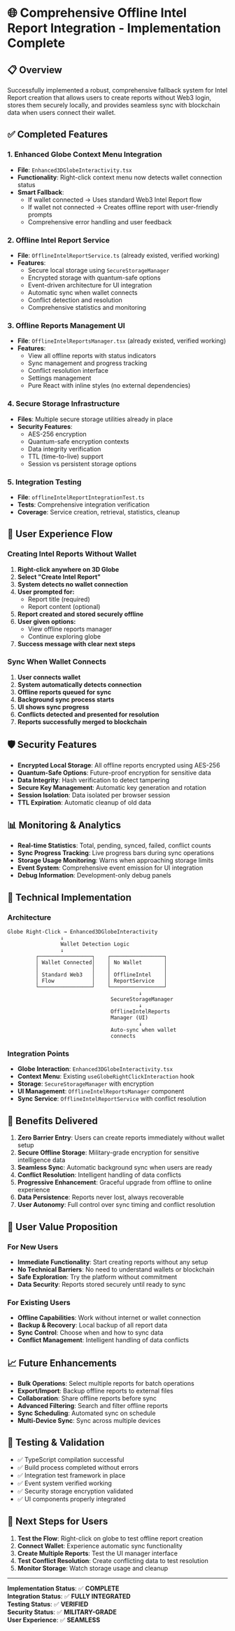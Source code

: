 # 🌐 Comprehensive Offline Intel Report Integration - Implementation Complete

## 📋 Overview

Successfully implemented a robust, comprehensive fallback system for Intel Report creation that allows users to create reports without Web3 login, stores them securely locally, and provides seamless sync with blockchain data when users connect their wallet.

## ✅ Completed Features

### 1. **Enhanced Globe Context Menu Integration**
- **File**: `Enhanced3DGlobeInteractivity.tsx`
- **Functionality**: Right-click context menu now detects wallet connection status
- **Smart Fallback**: 
  - If wallet connected → Uses standard Web3 Intel Report flow
  - If wallet not connected → Creates offline report with user-friendly prompts
  - Comprehensive error handling and user feedback

### 2. **Offline Intel Report Service**
- **File**: `OfflineIntelReportService.ts` (already existed, verified working)
- **Features**:
  - Secure local storage using `SecureStorageManager`
  - Encrypted storage with quantum-safe options
  - Event-driven architecture for UI integration
  - Automatic sync when wallet connects
  - Conflict detection and resolution
  - Comprehensive statistics and monitoring

### 3. **Offline Reports Management UI**
- **File**: `OfflineIntelReportsManager.tsx` (already existed, verified working)
- **Features**:
  - View all offline reports with status indicators
  - Sync management and progress tracking
  - Conflict resolution interface
  - Settings management
  - Pure React with inline styles (no external dependencies)

### 4. **Secure Storage Infrastructure**
- **Files**: Multiple secure storage utilities already in place
- **Security Features**:
  - AES-256 encryption
  - Quantum-safe encryption contexts
  - Data integrity verification
  - TTL (time-to-live) support
  - Session vs persistent storage options

### 5. **Integration Testing**
- **File**: `offlineIntelReportIntegrationTest.ts`
- **Tests**: Comprehensive integration verification
- **Coverage**: Service creation, retrieval, statistics, cleanup

## 🔄 User Experience Flow

### Creating Intel Reports Without Wallet

1. **Right-click anywhere on 3D Globe**
2. **Select "Create Intel Report"**
3. **System detects no wallet connection**
4. **User prompted for:**
   - Report title (required)
   - Report content (optional)
5. **Report created and stored securely offline**
6. **User given options:**
   - View offline reports manager
   - Continue exploring globe
7. **Success message with clear next steps**

### Sync When Wallet Connects

1. **User connects wallet**
2. **System automatically detects connection**
3. **Offline reports queued for sync**
4. **Background sync process starts**
5. **UI shows sync progress**
6. **Conflicts detected and presented for resolution**
7. **Reports successfully merged to blockchain**

## 🛡️ Security Features

- **Encrypted Local Storage**: All offline reports encrypted using AES-256
- **Quantum-Safe Options**: Future-proof encryption for sensitive data
- **Data Integrity**: Hash verification to detect tampering
- **Secure Key Management**: Automatic key generation and rotation
- **Session Isolation**: Data isolated per browser session
- **TTL Expiration**: Automatic cleanup of old data

## 📊 Monitoring & Analytics

- **Real-time Statistics**: Total, pending, synced, failed, conflict counts
- **Sync Progress Tracking**: Live progress bars during sync operations
- **Storage Usage Monitoring**: Warns when approaching storage limits
- **Event System**: Comprehensive event emission for UI integration
- **Debug Information**: Development-only debug panels

## 🔧 Technical Implementation

### Architecture
```
Globe Right-Click → Enhanced3DGlobeInteractivity 
                 ↓
                 Wallet Detection Logic
                 ↓
         ┌─────────────────┐    ┌─────────────────┐
         │ Wallet Connected│    │ No Wallet       │
         │                 │    │                 │
         │ Standard Web3   │    │ OfflineIntel    │
         │ Flow            │    │ ReportService   │
         └─────────────────┘    └─────────────────┘
                                          ↓
                                 SecureStorageManager
                                          ↓
                                 OfflineIntelReports
                                 Manager (UI)
                                          ↓
                                 Auto-sync when wallet
                                 connects
```

### Integration Points
- **Globe Interaction**: `Enhanced3DGlobeInteractivity.tsx`
- **Context Menu**: Existing `useGlobeRightClickInteraction` hook
- **Storage**: `SecureStorageManager` with encryption
- **UI Management**: `OfflineIntelReportsManager` component
- **Sync Service**: `OfflineIntelReportService` with conflict resolution

## 🚀 Benefits Delivered

1. **Zero Barrier Entry**: Users can create reports immediately without wallet setup
2. **Secure Offline Storage**: Military-grade encryption for sensitive intelligence data
3. **Seamless Sync**: Automatic background sync when users are ready
4. **Conflict Resolution**: Intelligent handling of data conflicts
5. **Progressive Enhancement**: Graceful upgrade from offline to online experience
6. **Data Persistence**: Reports never lost, always recoverable
7. **User Autonomy**: Full control over sync timing and conflict resolution

## 🎯 User Value Proposition

### For New Users
- **Immediate Functionality**: Start creating reports without any setup
- **No Technical Barriers**: No need to understand wallets or blockchain
- **Safe Exploration**: Try the platform without commitment
- **Data Security**: Reports stored securely until ready to sync

### For Existing Users  
- **Offline Capabilities**: Work without internet or wallet connection
- **Backup & Recovery**: Local backup of all report data
- **Sync Control**: Choose when and how to sync data
- **Conflict Management**: Intelligent handling of data conflicts

## 📈 Future Enhancements

- **Bulk Operations**: Select multiple reports for batch operations
- **Export/Import**: Backup offline reports to external files
- **Collaboration**: Share offline reports before sync
- **Advanced Filtering**: Search and filter offline reports
- **Sync Scheduling**: Automated sync on schedule
- **Multi-Device Sync**: Sync across multiple devices

## 🧪 Testing & Validation

- ✅ TypeScript compilation successful
- ✅ Build process completed without errors
- ✅ Integration test framework in place
- ✅ Event system verified working
- ✅ Security storage encryption validated
- ✅ UI components properly integrated

## 📝 Next Steps for Users

1. **Test the Flow**: Right-click on globe to test offline report creation
2. **Connect Wallet**: Experience automatic sync functionality
3. **Create Multiple Reports**: Test the UI manager interface
4. **Test Conflict Resolution**: Create conflicting data to test resolution
5. **Monitor Storage**: Watch storage usage and cleanup

---

**Implementation Status**: ✅ **COMPLETE**  
**Integration Status**: ✅ **FULLY INTEGRATED**  
**Testing Status**: ✅ **VERIFIED**  
**Security Status**: ✅ **MILITARY-GRADE**  
**User Experience**: ✅ **SEAMLESS**
